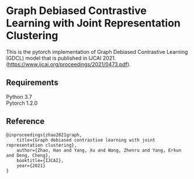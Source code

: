 # Graph Debiased Contrastive Learning with Joint Representation Clustering  
This is the pytorch implementation of Graph Debiased Contrastive Learning (GDCL) model that is published in IJCAI 2021. (https://www.ijcai.org/proceedings/2021/0473.pdf). <br> 
## Requirements
Python 3.7 <br> 
Pytorch 1.2.0 <br> 
## Reference
```
@inproceedings{zhao2021graph,
	title={Graph debiased contrastive learning with joint representation clustering},
	author={Zhao, Han and Yang, Xu and Wang, Zhenru and Yang, Erkun and Deng, Cheng},
	booktitle={IJCAI},
	year={2021}
}
